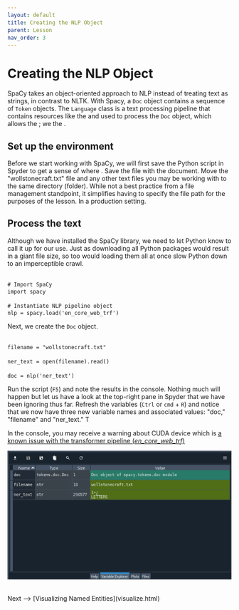 ```yaml
---
layout: default
title: Creating the NLP Object
parent: Lesson
nav_order: 3
---
```


# Creating the NLP Object

SpaCy takes an object-oriented approach to NLP instead of treating text as strings, in contrast to NLTK. With Spacy, a `Doc` object contains a sequence of `Token` objects. The `Language` class is a text processing pipeline that contains resources like the and  used to process the `Doc` object, which allows the ; we the .

## Set up the environment

Before we start working with SpaCy, we will first save the Python script in Spyder to get a sense of where .  Save the file with the document. Move the "wollstonecraft.txt" file and any other text files you may be working with to the same directory (folder). While not a best practice from a file management standpoint, it simplifies having to specify the file path for the purposes of the lesson. In a production setting.

## Process the text

Although we have installed the SpaCy library, we need to let Python know to call it up for our use. Just as downloading all Python packages would result in a giant file size, so too would loading them all at once slow Python down to an imperceptible crawl.

```

# Import SpaCy
import spacy

# Instantiate NLP pipeline object
nlp = spacy.load('en_core_web_trf')

```

Next, we create the `Doc` object.

```

filename = "wollstonecraft.txt"

ner_text = open(filename).read()

doc = nlp('ner_text')

```

Run the script (`F5`) and note the results in the console. Nothing much will happen but let us have a look at the top-right pane in Spyder that we have been ignoring thus far. Refresh the variables (`Ctrl` or `cmd` + `R`) and notice that we now have three new variable names and associated values: "doc," "filename" and "ner_text." T

In the console, you may receive a warning about CUDA device which is [a known issue with the transformer pipeline (*en_core_web_trf*)](https://github.com/explosion/spaCy/discussions/9571)

![](assets/img/spyder-variables1.png)



<br />
Next --> [Visualizing Named Entities](visualize.html)


